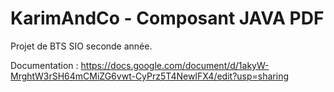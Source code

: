 # KarimAndCo - Composant JAVA PDF

Projet de BTS SIO seconde année.

Documentation : https://docs.google.com/document/d/1akyW-MrghtW3rSH64mCMiZG6vwt-CyPrz5T4NewIFX4/edit?usp=sharing
